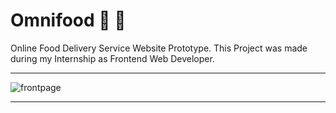 # Omnifood :hamburger: :fries: 
Online Food Delivery Service Website Prototype. This Project was made during my Internship as Frontend Web Developer. 

---

![frontpage](https://i.imgur.com/LudB51c.png)

---
